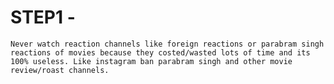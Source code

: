 
# STEP1 -
    Never watch reaction channels like foreign reactions or parabram singh reactions of movies because they costed/wasted lots of time and its 100% useless. Like instagram ban parabram singh and other movie review/roast channels.
    
